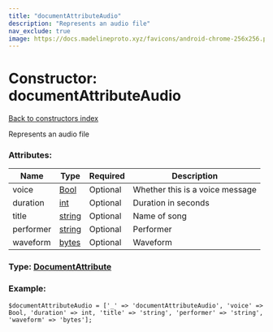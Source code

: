 ```yaml
---
title: "documentAttributeAudio"
description: "Represents an audio file"
nav_exclude: true
image: https://docs.madelineproto.xyz/favicons/android-chrome-256x256.png
---
```

# Constructor: documentAttributeAudio  
[Back to constructors index](/API_docs/constructors/index.html)



Represents an audio file

### Attributes:

| Name     |    Type       | Required | Description |
|----------|---------------|----------|-------------|
|voice|[Bool](/API_docs/types/Bool.html) | Optional|Whether this is a voice message|
|duration|[int](/API_docs/types/int.html) | Optional|Duration in seconds|
|title|[string](/API_docs/types/string.html) | Optional|Name of song|
|performer|[string](/API_docs/types/string.html) | Optional|Performer|
|waveform|[bytes](/API_docs/types/bytes.html) | Optional|Waveform|



### Type: [DocumentAttribute](/API_docs/types/DocumentAttribute.html)


### Example:

```
$documentAttributeAudio = ['_' => 'documentAttributeAudio', 'voice' => Bool, 'duration' => int, 'title' => 'string', 'performer' => 'string', 'waveform' => 'bytes'];
```  
